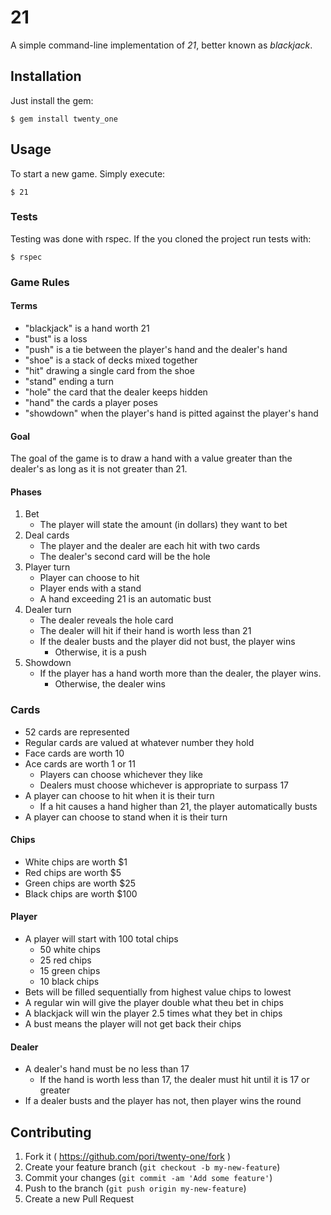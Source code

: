 # 21

A simple command-line implementation of _21_, better known as _blackjack_.

## Installation

Just install the gem:

    $ gem install twenty_one

## Usage

To start a new game. Simply execute:

    $ 21

### Tests

Testing was done with rspec. If the you cloned the project run tests with:

    $ rspec

### Game Rules

#### Terms

* "blackjack" is a hand worth 21
* "bust" is a loss
* "push" is a tie between the player's hand and the dealer's hand
* "shoe" is a stack of decks mixed together
* "hit" drawing a single card from the shoe
* "stand" ending a turn
* "hole" the card that the dealer keeps hidden
* "hand" the cards a player poses
* "showdown" when the player's hand is pitted against the player's hand

#### Goal

The goal of the game is to draw a hand with a value greater than the dealer's as long as it is not greater than 21.

#### Phases

1. Bet 
	* The player will state the amount (in dollars) they want to bet
2. Deal cards 
	* The player and the dealer are each hit with two cards
	* The dealer's second card will be the hole 
3. Player turn
	* Player can choose to hit
	* Player ends with a stand
	* A hand exceeding 21 is an automatic bust
4. Dealer turn
	* The dealer reveals the hole card
	* The dealer will hit if their hand is worth less than 21
	* If the dealer busts and the player did not bust, the player wins 
		* Otherwise, it is a push
5. Showdown
	* If the player has a hand worth more than the dealer, the player wins.
		* Otherwise, the dealer wins 

### Cards

* 52 cards are represented
* Regular cards are valued at whatever number they hold
* Face cards are worth 10
* Ace cards are worth 1 or 11
	* Players can choose whichever they like
	* Dealers must choose whichever is appropriate to surpass 17
* A player can choose to hit when it is their turn
	* If a hit causes a hand higher than 21, the player automatically busts
* A player can choose to stand when it is their turn

#### Chips

* White chips are worth $1
* Red chips are worth $5 
* Green chips are worth $25
* Black chips are worth $100

#### Player

* A player will start with 100 total chips
	* 50 white chips
	* 25 red chips
	* 15 green chips
	* 10 black chips 
* Bets will be filled sequentially from highest value chips to lowest
* A regular win will give the player double what theu bet in chips
* A blackjack will win the player 2.5 times what they bet in chips
* A bust means the player will not get back their chips

#### Dealer 

* A dealer's hand must be no less than 17
	* If the hand is worth less than 17, the dealer must hit until it is 17 or greater
* If a dealer busts and the player has not, then player wins the round

## Contributing

1. Fork it ( https://github.com/pori/twenty-one/fork )
2. Create your feature branch (`git checkout -b my-new-feature`)
3. Commit your changes (`git commit -am 'Add some feature'`)
4. Push to the branch (`git push origin my-new-feature`)
5. Create a new Pull Request
